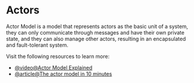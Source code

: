 # Actors

Actor Model is a model that represents actors as the basic unit of a system, they can only communicate through messages and have their own private state, and they can also manage other actors, resulting in an encapsulated and fault-tolerant system.

Visit the following resources to learn more:

- [@video@Actor Model Explained](https://www.youtube.com/watch?v=ELwEdb_pD0k)
- [@article@The actor model in 10 minutes](https://www.brianstorti.com/the-actor-model/)
